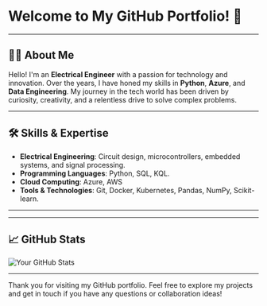 # Welcome to My GitHub Portfolio! 👋

---

## 👨‍💻 About Me

Hello! I'm an **Electrical Engineer** with a passion for technology and innovation. Over the years, I have honed my skills in **Python**, **Azure**, and **Data Engineering**. My journey in the tech world has been driven by curiosity, creativity, and a relentless drive to solve complex problems.

---

## 🛠️ Skills & Expertise

- **Electrical Engineering**: Circuit design, microcontrollers, embedded systems, and signal processing.
- **Programming Languages**: Python, SQL, KQL.
- **Cloud Computing**: Azure, AWS
- **Tools & Technologies**: Git, Docker, Kubernetes, Pandas, NumPy, Scikit-learn.

---

---

## 📈 GitHub Stats

![Your GitHub Stats](https://github-readme-stats.vercel.app/api?username=SavaStosic3&show_icons=true&theme=radical)

---

Thank you for visiting my GitHub portfolio. Feel free to explore my projects and get in touch if you have any questions or collaboration ideas!
